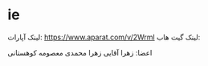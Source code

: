 # ie
لینک آپارات:
https://www.aparat.com/v/2Wrml
لینک گیت هاب:

اعضا:
زهرا آقایی
زهرا محمدی
معصومه کوهستانی